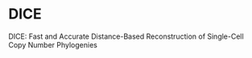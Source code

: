 # DICE
DICE: Fast and Accurate Distance-Based Reconstruction of Single-Cell Copy Number Phylogenies
